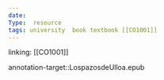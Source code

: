 ```yaml
---
date: 
Type:  resource
tags: university  book textbook [[CO1001]]
---
```

linking: [[CO1001]]

annotation-target::LospazosdeUlloa.epub

